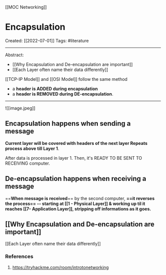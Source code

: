 [[MOC Networking]]

# Encapsulation
Created:  [[2022-07-01]]
Tags: #literature  

---
Abstract:
- [[Why Encapsulation and De-encapsulation are important]]
- [[Each Layer often name their data differently]]

[[TCP-IP Model]] and [[OSI Model]] follow the same method
- a **header is ADDED during encapsulation**
-  a **header is REMOVED during DE-encapsulation**.
---
![[image.jpeg]]

## Encapsulation happens when sending a message
**Current layer will be covered with headers of the next layer
Repeats process above till Layer 1**. 

After data is processed in layer 1. 
Then, it's READY TO BE SENT TO RECEIVING computer.



## De-encapsulation happens when receiving a message
==**When message is received**== by the second computer, 
**==it reverses the process== -- starting at [[1 - Physical Layer]] & working up til it reaches [[7- Application Layer]], stripping off informations as it goes.** 





## [[Why Encapsulation and De-encapsulation are important]]


[[Each Layer often name their data differently]]






### References
1. https://tryhackme.com/room/introtonetworking